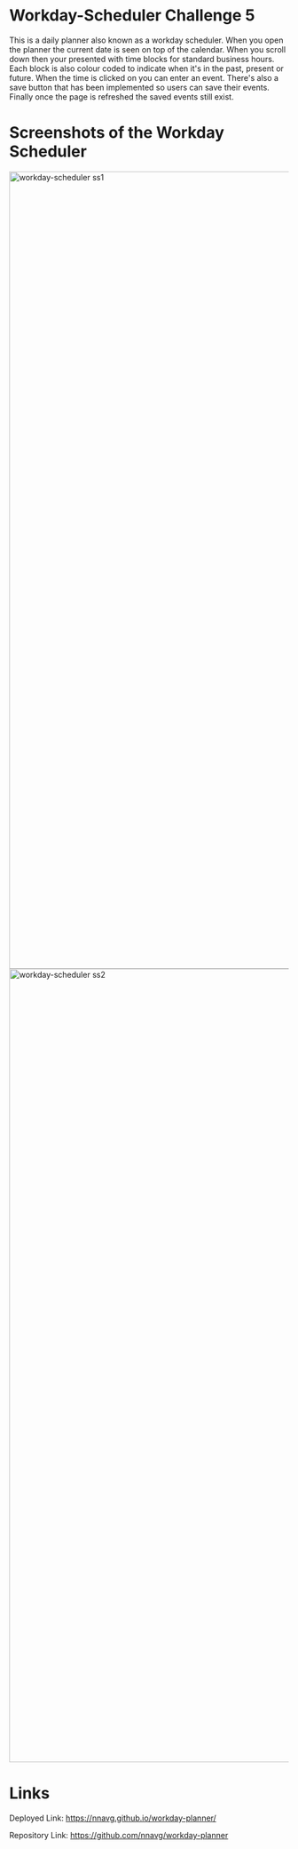 # Workday-Scheduler Challenge 5

This is a daily planner also known as a workday scheduler. When you open the planner the current date is seen on top of the calendar. When
you scroll down then your presented with time blocks for standard business hours. Each block is also colour coded to indicate when it's in the past,
present or future. When the time is clicked on you can enter an event. There's also a save button that has been implemented so users can save their events. Finally once the page is refreshed the saved events still exist.

# Screenshots of the Workday Scheduler

<img width="1435" alt="workday-scheduler ss1" src="https://user-images.githubusercontent.com/109480025/201731283-053eea92-f0ca-4069-b631-1370a66b175b.png">


<img width="1428" alt="workday-scheduler ss2" src="https://user-images.githubusercontent.com/109480025/201731334-9649b2b2-7992-4b06-b805-722c9cd35d89.png">


# Links

Deployed Link: https://nnavg.github.io/workday-planner/

Repository Link: https://github.com/nnavg/workday-planner
